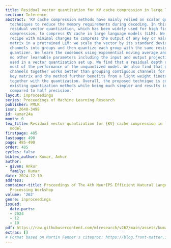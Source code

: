 ```yaml
---
title: Residual vector quantization for KV cache compression in large language model
section: Inference
abstract: 'KV cache compression methods have mainly relied on scalar quantization
  techniques to reduce the memory requirements during decoding. In this work, we apply
  residual vector quantization, which has been widely used for high fidelity audio
  compression, to compress KV cache in large language models (LLM). We adapt the standard
  recipe with minimal changes to compress the output of any key or value projection
  matrix in a pretrained LLM: we scale the vector by its standard deviation, divide
  channels into groups and then quantize each group with the same residual vector
  quantizer. We learn the codebook using exponential moving average and there are
  no other learnable parameters including the input and output projections normally
  used in a vector quantization set up. We find that a residual depth of 8 recovers
  most of the performance of the unquantized model. We also find that grouping non-contiguous
  channels together works better than grouping contiguous channels for compressing
  key matrix and the method further benefits from a light weight finetuning of LLM
  together with the quantization. Overall, the proposed technique is competitive with
  existing quantization methods while being much simpler and results in  5.5x compression
  compared to half precision.'
layout: inproceedings
series: Proceedings of Machine Learning Research
publisher: PMLR
issn: 2640-3498
id: kumar24a
month: 0
tex_title: Residual vector quantization for {KV} cache compression in large language
  model
firstpage: 485
lastpage: 490
page: 485-490
order: 485
cycles: false
bibtex_author: Kumar, Ankur
author:
- given: Ankur
  family: Kumar
date: 2024-12-10
address:
container-title: Proceedings of The 4th NeurIPS Efficient Natural Language and Speech
  Processing Workshop
volume: '262'
genre: inproceedings
issued:
  date-parts:
  - 2024
  - 12
  - 10
pdf: https://raw.githubusercontent.com/mlresearch/v262/main/assets/kumar24a/kumar24a.pdf
extras: []
# Format based on Martin Fenner's citeproc: https://blog.front-matter.io/posts/citeproc-yaml-for-bibliographies/
---
```

